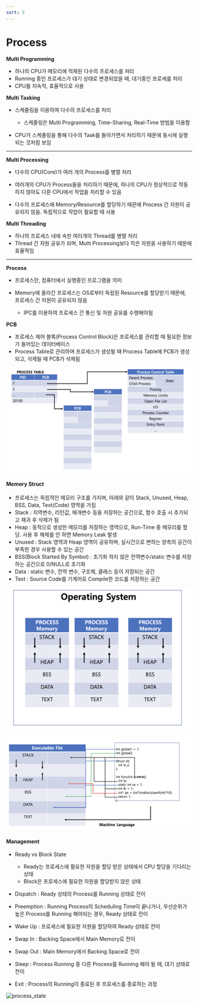 ```yaml
---
sort: 5
---
```


# Process

**Multi Programming**

* 하나의 CPU가 메모리에 적재된 다수의 프로세스를 처리
* Running 중인 프로세스가 대기 상태로 변경되었을 때, 대기중인 프로세를 처리
* CPU를 지속적, 효율적으로 사용

**Multi Tasking**

* 스케줄링을 이용하여 다수의 프로세스를 처리
  * 스케줄링은 Multi Programming, Time-Sharing, Real-Time 방법을 이용함

* CPU가 스케줄링을 통해 다수의 Task를 돌아가면서 처리하기 때문에 동시에 실행되는 것처럼 보임

---

**Multi Processing**

* 다수의 CPU(Core)가 여러 개의 Process를 병렬 처리

* 여러개의 CPU가 Process들을 처리하기 때문에, 하나의 CPU가 정상적으로 작동하지 않아도 다른 CPU에서 작업을 처리할 수 있음
* 다수의 프로세스에 Memory/Resource를 할당하기 때문에 Process 간 자원이 공유되지 않음. 독립적으로 작업이 필요할 때 사용

**Multi Threading**

* 하나의 프로세스 내에 속한 여러개의 Thread를 병렬 처리
* Thread 간 자원 공유가 되며, Multi Processing보다 작은 자원을 사용하기 때문에 효율적임

---

**Process**

* 프로세스란, 컴퓨터에서 실행중인 프로그램을 의미

* Memory에 올라간 프로세스는 OS로부터 독립된 Resource를 할당받기 때문에, 프로세스 간 자원이 공유되지 않음
  * IPC를 이용하여 프로세스 간 통신 및 자원 공유를 수행해야됨

**PCB**

* 프로세스 제어 블록(Process Control Block)은 프로세스를 관리할 때 필요한 정보가 들어있는 데이터베이스
* Process Table로 관리하며 프로세스가 생성될 때 Process Table에 PCB가 생성되고, 삭제될 때 PCB가 삭제됨

![PCB](./Img/PCB.png)

#### Memory Struct

* 프로세스는 독립적인 메모리 구조를 가지며, 아래와 같이 Stack, Unused, Heap, BSS, Data, Text(Code) 영역을 가짐
* Stack : 지역변수, 리턴값, 매개변수 등을 저장하는 공간으로, 함수 호출 시 추가되고 재귀 후 삭제가 됨
* Heap : 동적으로 생성한 메모리를 저장하는 영역으로, Run-Time 중 메모리를 할당. 사용 후 해제를 안 하면 Memory Leak 발생
* Unused : Stack 영역과 Heap 영역이 공유하며, 실시간으로 변하는 양측의 공간이 부족한 경우 사용할 수 있는 공간
* BSS(Block Started By Symbol) : 초기화 하지 않은 전역변수/static 변수를 저장하는 공간으로 0/NULL로 초기화
* Data : static 변수, 전역 변수, 구조체, 클래스 등이 저장되는 공간
* Text : Source Code를 기계어로 Compile한 코드를 저장하는 공간

![Process_Struct](./Img/Process_Struct.png)

![Process_Executable](./Img/Process_Executable.png)



#### Management

* Ready vs Block State
  * Ready는 프로세스에 필요한 자원을 할당 받은 상태에서 CPU 할당을 기다리는 상태
  * Block은 프로세스에 필요한 자원을 할당받지 않은 상태

* Dispatch : Ready 상태의 Process를 Running 상태로 전이
* Preemption : Running Process의 Scheduling Time이 끝나거나, 우선순위가 높은 Process를 Running 해야되는 경우, Ready 상태로 전이
* Wake Up : 프로세스에 필요한 자원을 할당하여 Ready 상태로 전이
* Swap In : Backing Space에서 Main Memory로 전이
* Swap Out : Main Memory에서 Backing Space로 전이
* Sleep : Process Running 중 다른 Process를 Running 해야 될 때, 대기 상태로 전이
* Exit : Process의 Running이 종료된 후 프로세스를 종료하는 과정

![process_state](/Users/thjeong/Desktop/Blog/Computer_Science/OS/Img/process_state.png)

